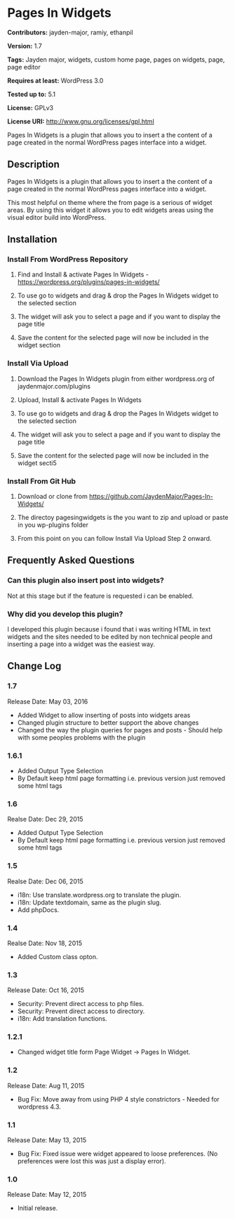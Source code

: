# Pages In Widgets

**Contributors:** jayden-major, ramiy, ethanpil

**Version:** 1.7

**Tags:** Jayden major, widgets, custom home page, pages on widgets, page, page editor

**Requires at least:** WordPress 3.0

**Tested up to:** 5.1

**License:** GPLv3

**License URI:** http://www.gnu.org/licenses/gpl.html

Pages In Widgets is a plugin that allows you to insert a the content of a page created in the normal WordPress pages interface into a widget.


## Description 
Pages In Widgets is a plugin that allows you to insert a the content of a page created in the normal WordPress pages interface into a widget.

This most helpful on theme where the from page is a serious of widget areas. By using this widget it allows you to edit widgets areas using the visual editor build into WordPress.


## Installation

### Install From WordPress Repository
1. Find and Install & activate Pages In Widgets - https://wordpress.org/plugins/pages-in-widgets/

2. To use go to widgets and drag & drop the Pages In Widgets widget to the selected section

3. The widget will ask you to select a page and if you want to display the page title

4. Save the content for the selected page will now be included in the widget section

### Install Via Upload 
1. Download the Pages In Widgets plugin from either wordpress.org of jaydenmajor.com/plugins

2. Upload, Install & activate Pages In Widgets

3. To use go to widgets and drag & drop the Pages In Widgets widget to the selected section

4. The widget will ask you to select a page and if you want to display the page title

5. Save the content for the selected page will now be included in the widget secti5

### Install From Git Hub
1. Download or clone from https://github.com/JaydenMajor/Pages-In-Widgets/

2. The directoy pagesingwidgets is the you want to zip and upload or paste in you wp-plugins folder

3. From this point on you can follow Install Via Upload Step 2 onward.


## Frequently Asked Questions

### Can this plugin also insert post into widgets?
Not at this stage but if the feature is requested i can be enabled.

### Why did you develop this plugin?
I developed this plugin because i found that i was writing HTML in text widgets and the sites needed to be edited by non technical people and inserting a page into a widget was the easiest way.


## Change Log

### 1.7
Release Date: May 03, 2016
* Added Widget to allow inserting of posts into widgets areas
* Changed plugin structure to better support the above changes
* Changed the way the plugin queries for pages and posts - Should help with some peoples problems with the plugin

### 1.6.1
* Added Output Type Selection
* By Default keep html page formatting i.e. previous version just removed some html tags


### 1.6
Realse Date: Dec 29, 2015
* Added Output Type Selection
* By Default keep html page formatting i.e. previous version just removed some html tags


### 1.5
Realse Date: Dec 06, 2015
* i18n: Use translate.wordpress.org to translate the plugin.
* i18n: Update textdomain, same as the plugin slug.
* Add phpDocs.

### 1.4
Realse Date: Nov 18, 2015
* Added Custom class opton.

### 1.3
Release Date: Oct 16, 2015
* Security: Prevent direct access to php files.
* Security: Prevent direct access to directory.
* i18n: Add translation functions.

### 1.2.1
* Changed widget title form Page Widget -> Pages In Widget.

### 1.2
Release Date: Aug 11, 2015
* Bug Fix: Move away from using PHP 4 style constrictors - Needed for wordpress 4.3.

### 1.1
Release Date: May 13, 2015
* Bug Fix: Fixed issue were widget appeared to loose preferences. (No preferences were lost this was just a display error).

### 1.0
Release Date: May 12, 2015

* Initial release.
